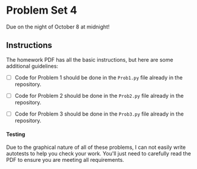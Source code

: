 # Problem Set 4

Due on the night of October 8 at midnight!

## Instructions
The homework PDF has all the basic instructions, but here are some additional guidelines:
 - [ ] Code for Problem 1 should be done in the `Prob1.py` file already in the repository. 
 - [ ] Code for Problem 2 should be done in the `Prob2.py` file already in the repository. 
 - [ ] Code for Problem 3 should be done in the `Prob3.py` file already in the repository. 


#### Testing
Due to the graphical nature of all of these problems, I can not easily write autotests to help you check your work. You'll just need to carefully read the PDF to ensure you are meeting all requirements.
